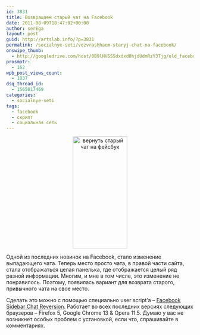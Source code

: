 ```yaml
---
id: 3831
title: Возвращаем старый чат на Facebook
date: 2011-08-09T18:47:02+00:00
author: serEga
layout: post
guid: http://artslab.info/?p=3831
permalink: /socialnye-seti/vozvrashhaem-staryj-chat-na-facebook/
onswipe_thumb:
  - http://googledrive.com/host/0B9lHVSSSdxdxd0hjdUdmRzY3Tjg/old_facebook_chat.jpg
prosmotr:
  - 162
wpb_post_views_count:
  - 1837
dsq_thread_id:
  - 1565017469
categories:
  - socialnye-seti
tags:
  - facebook
  - скрипт
  - социальная сеть
---
```

<center>
  <a href="http://googledrive.com/host/0B9lHVSSSdxdxd0hjdUdmRzY3Tjg/old_facebook_chat.jpg"><img src="http://googledrive.com/host/0B9lHVSSSdxdxd0hjdUdmRzY3Tjg/old_facebook_chat-146x300.jpg" alt="вернуть старый чат на фейсбук" title="old_facebook_chat" width="146" height="300" class="alignnone size-medium wp-image-3832" /></a>
</center>

Одной из последних новинок на Facebook, стало изменение выпадающего чата. Теперь место просто чата, в правой части сайта, стала отображаться целая панелька, где отображается целый ряд разной информации. Многим, и мне в том числе, это изменение не понравилось. Поэтому, появилась вариант для возврата старого, привычного чата на свое место.

Сделать это можно с помощью специально user script&#8217;а &#8211; [Facebook Sidebar Chat Reversion](http://userscripts.org/scripts/show/107159). Работает во всех последних версиях следующих браузеров &#8211; Firefox 5, Google Chrome 13 & Opera 11.5. Думаю у вас не возникнет особых проблем с установкой, если что, спрашивайте в комментариях.